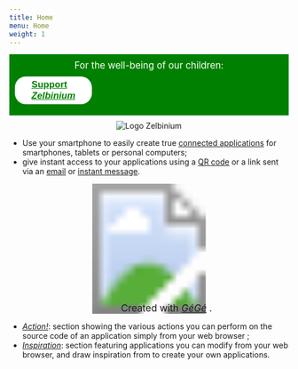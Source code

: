```yaml
---
title: Home
menu: Home
weight: 1
---
```


<div style="margin-bottom: 10px; background-color: green; font-size: larger; padding: 10px;">
  <span style="display: block; text-align: center; ; color: white;">For the well-being of our children:</span>
  <span style="display: flex; width: 100;">
    <a style="margin: auto; background-color: white; color: green; border-radius: 20px; font-family: sans-serif; font-weight: bold; padding: 5px 30px; margin: 10px auto" href="../support">Support <em>Zelbinium</em></a>
  </span>
</div>

<center><img src="AnimatedLogo.gif" alt="Logo Zelbinium"/></center>

- Use your smartphone to easily create true [connected applications](https://en.wikipedia.org/wiki/Web_application) for smartphones, tablets or personal computers;
- give instant access to your applications using a [QR code](https://en.wikipedia.org/wiki/QR_code) or a link sent via an [email](https://en.wikipedia.org/wiki/Email) or [instant message](https://en.wikipedia.org/wiki/Instant_messaging).

<div style="width:100%; position: relative">
  <!-- Fait avec https://imagemapper.pageballoon.com/#/ -->
  <svg version="1.1" xmlns="http://www.w3.org/2000/svg" xmlns:xlink="http://www.w3.org/1999/xlink" viewBox="0 0 868 403">
    <image width="868" height="403" xlink:href="Incitation.png"></image> <a xlink:href="../action">
      <rect x="0" y="0" fill="#fff" opacity="0" width="520" height="202"></rect>
    </a><a xlink:href="../action">
      <rect x="0" y="205" fill="#fff" opacity="0" width="205" height="198"></rect>
    </a><a xlink:href="../inspiration">
      <rect x="523" y="0" fill="#fff" opacity="0" width="345" height="212"></rect>
    </a><a xlink:href="../inspiration">
      <rect x="214" y="212" fill="#fff" opacity="0" width="654" height="191"></rect>
    </a>
  </svg>
  <span style="position: absolute; bottom : 0px; left: 40%;font-size: 1.8vmin;">
    <span>Created with </span>
    <a href="https://framalab.org/gknd-creator/">
    <em>GéGé</em></a>
    <span>.</span>
  <span>
</div>

- [*Action!*](../action/): section showing the various actions you can perform on the source code of an application simply from your web browser ;
- [*Inspiration*](../inspiration): section featuring applications you can modify from your web browser, and draw inspiration from to create your own applications.

